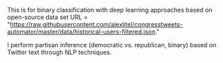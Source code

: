 This is for binary classification with deep learning approaches based on open-source data set URL = "https://raw.githubusercontent.com/alexlitel/congresstweets-automator/master/data/historical-users-filtered.json."

I perform partisan inference (democratic vs. republican, binary) based on Twitter text through NLP techniques.
